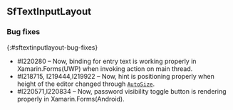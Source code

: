 ## SfTextInputLayout

### Bug fixes
{:#sftextinputlayout-bug-fixes}

* \#I220280 – Now, binding for entry text is working properly in Xamarin.Forms(UWP) when invoking action on main thread.
* \#I218715, I219444,I219922 – Now, hint is positioning properly when height of the editor changed through [`AutoSize`](https://docs.microsoft.com/en-us/dotnet/api/xamarin.forms.editor.autosize?view=xamarin-forms).
* \#I220571,I220834 – Now, password visibility toggle button is rendering properly in Xamarin.Forms(Android).


